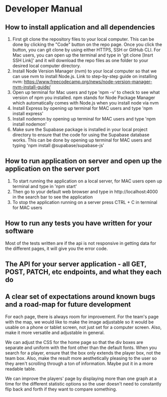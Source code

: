 # Developer Manual

## How to install application and all dependencies
1. First git clone the repository files to your local computer. This can be done by clicking the "Code" button on the repo page. Once you click the button, you can git clone by using either HTTPS, SSH or GitHub CLI. For Mac users, you can open up the terminal and type in 'git clone [Insrt SSH Link]' and it will download the repo files as one folder to your desired local computer directory.
2. Install Node Version Manager (nvm) to your local computer so that we can use nvm to install Node.js. Link to step-by-step guide on installing nvm: https://www.freecodecamp.org/news/node-version-manager-nvm-install-guide/
3. Open up terminal for Mac users and type 'npm -v' to check to see what version of npm you installed. npm stands for Node Package Manager which automatically comes with Node.js when you install node via nvm
4. Install Express by opening up terminal for MAC users and type 'npm install express'
5. Install nodemon by opening up terminal for MAC users and type 'npm install nodemon'
6. Make sure the Supabase package is installed in your local project directory to ensure that the code for using the Supabase database works. This can be done by opening up terminal for MAC users and typing 'npm install @supabase/supabase-js'
## How to run application on server and open up the application on the server port
1. To start running the application on a local server, for MAC users open up terminal and type in 'npm start'
2. Then go to your default web browser and type in http://localhost:4000 in the search bar to see the application 
3. To stop the application running on a server press CTRL + C in terminal for MAC users
## How to run any tests you have written for your software 
Most of the tests written are if the api is not responsive in getting data for the different pages, it will give you the error code. 

## The API for your server application - all GET, POST, PATCH, etc endpoints, and what they each do 
## A clear set of expectations around known bugs and a road-map for future development 
For each page, there is always room for improvement. For the team's page with the map, we would like to make the image adjustable so it would be usable on a phone or tablet screen, not just set for a computer screen. Also, make it more versatile and adjustable in general. 

We can adjust the CSS for the home page so that the div boxes are separate and uniform with the font other than the default fonts. When you search for a player, ensure that the box only extends the player box, not the team box. Also, make the result more aesthetically pleasing to the user so they aren't scrolling through a ton of information. Maybe put it in a more readable table. 

We can improve the players' page by displaying more than one graph at a time for the different statistic options so the user doesn't need to constantly flip back and forth if they want to compare something.

